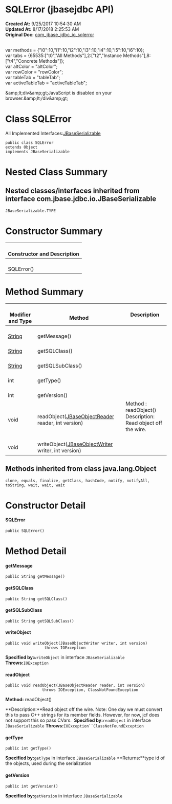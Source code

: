 # SQLError (jbasejdbc API)

**Created At:** 9/25/2017 10:54:30 AM  
**Updated At:** 8/17/2018 2:25:53 AM  
**Original Doc:** [com_jbase_jdbc_io_sqlerror](https://docs.jbase.com/39232-io/com_jbase_jdbc_io_sqlerror)  

<!--<br>    try {<br>        if (location.href.indexOf('is-external=true') == -1) {<br>            parent.document.title="SQLError (jbasejdbc   API)";<br>        }<br>    }<br>    catch(err) {<br>    }<br>//--><br>var methods = {"i0":10,"i1":10,"i2":10,"i3":10,"i4":10,"i5":10,"i6":10};<br>var tabs = {65535:["t0","All Methods"],2:["t2","Instance Methods"],8:["t4","Concrete Methods"]};<br>var altColor = "altColor";<br>var rowColor = "rowColor";<br>var tableTab = "tableTab";<br>var activeTableTab = "activeTableTab";&amp;amp;lt;div&amp;amp;gt;JavaScript is disabled on your browser.&amp;amp;lt;/div&amp;amp;gt;


# Class SQLError

All Implemented Interfaces:[JBaseSerializable](/39232-io/com_jbase_jdbc_io_jbaseserializable "interface in com.jbase.jdbc.io")
```
public class SQLError
extends Object
implements JBaseSerializable
```



# Nested Class Summary



## Nested classes/interfaces inherited from interface com.jbase.jdbc.io.JBaseSerializable
`JBaseSerializable.TYPE`








# Constructor Summary


| <br>Constructor and Description<br> |
| --- |
| <br>SQLError()<br> |






# Method Summary

| <br>Modifier and Type<br> | <br>Method<br> | Description<br> |
| --- | --- | --- |
| <br>[String](http://java.sun.com/j2se/1.5.0/docs/api/java/lang/String.html?is-external=true "class or interface in java.lang")<br> | <br>getMessage()<br> | <br> |
| <br>[String](http://java.sun.com/j2se/1.5.0/docs/api/java/lang/String.html?is-external=true "class or interface in java.lang")<br> | <br>getSQLClass()<br> | <br> |
| <br>[String](http://java.sun.com/j2se/1.5.0/docs/api/java/lang/String.html?is-external=true "class or interface in java.lang")<br> | <br>getSQLSubClass()<br> | <br> |
| <br>int<br> | <br>getType()<br> | <br> |
| <br>int<br> | <br>getVersion()<br> | <br> |
| <br>void<br> | <br>readObject([JBaseObjectReader](/39232-io/com_jbase_jdbc_io_jbaseobjectreader "interface in com.jbase.jdbc.io") reader, int version)<br> | Method : readObject()<br>Description: Read object off the wire.<br> |
| <br>void<br> | <br>writeObject([JBaseObjectWriter](/39232-io/com_jbase_jdbc_io_jbaseobjectwriter "interface in com.jbase.jdbc.io") writer, int version)<br> | <br> |




## 


## Methods inherited from class java.lang.Object
`clone, equals, finalize, getClass, hashCode, notify, notifyAll, toString, wait, wait, wait`

# Constructor Detail

#### **SQLError**

```
public SQLError()
```









# Method Detail

#### **getMessage**

```
public String getMessage()
```





#### **getSQLClass**

```
public String getSQLClass()
```





#### **getSQLSubClass**

```
public String getSQLSubClass()
```





#### **writeObject**

```
public void writeObject(JBaseObjectWriter writer, int version)
                 throws IOException
```
**Specified by:**`writeObject` in interface `JBaseSerializable`
**Throws:**`IOException`




#### readObject

```
public void readObject(JBaseObjectReader reader, int version)
                throws IOException, ClassNotFoundException
```

**Method:** readObject()

**Description:**Read object off the wire. Note: One day we must convert this to pass C++ strings for its member fields. However, for now, jcf does not support this so pass CVars. 
**Specified by:**`readObject` in interface `JBaseSerializable`
**Throws:**`IOException``ClassNotFoundException`





#### **getType**

```
public int getType()
```

**Specified by:**`getType` in interface `JBaseSerializable`
**Returns:**type id of the objects, used during the serialization




#### **getVersion**

```
public int getVersion()
```

**Specified by:**`getVersion` in interface `JBaseSerializable`




